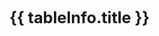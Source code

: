 <!-- 这是一个“多表格并列展示”的页面模板 -->
<!-- 1. 脚本区：导入所有需要的JSON数据 -->
<script setup>
import dataIngot from '../data/json/锭.json'; // 导入“锭”的数据
import dataRare from '../data/json/稀土.json';   // 导入“火”的数据

// 定义所有表格的信息，用于循环创建内容和导航
const tables = [
  {
    id: 'ingot-table',         // 用作锚点的唯一ID
    title: '锭',    // 表格的标题
    data: dataIngot,           // 绑定的数据
  },
  {
    id: 'rareearth-table',
    title: '稀土',
    data: dataRare,
  }
];

/**
 * 定义“锭”成本的计算逻辑
 * @param {number} level - 用户输入的等级
 * @returns {number} - 计算出的所需锭数
 */
function calculateIngotCost(level) {
  if (level <= 0) return 0;
  // 假设这是你的计算公式
  const cost = Math.ceil(Math.pow(level, 1.5) * 10 + 50);
  return cost;
}

// 如果你有其他计算器，可以定义更多函数
function calculateFireDamage(power) {
  return power * 12.5;
}
</script>

<div class="page-container">
  <div class="content-main">
      <div v-for="tableInfo in tables" :key="tableInfo.id">
      <h2 :id="tableInfo.id" class="section-title">{{ tableInfo.title }}</h2>
      <DynamicTable :data="tableInfo.data">
        <template #notes>
          <div v-if="tableInfo.id === 'rareearth-table'" class="notes-section">
            <!-- <h4>关于“稀土”的补充说明：</h4> -->
            <ul>
              <li>注：x为当前层数</li>
              <li>击碎时，获得2倍稀土，保持1秒击碎1次相当于+14.2层效率</li>
            </ul>
          </div>
          <div v-if="tableInfo.id === 'ingot-table'" class="notes-section">
            <Calculator
              title="升级成本计算器"
              input-label="输入目标等级:"
              placeholder="例如: 50"
              result-prefix="预计需要"
              result-suffix="个锭"
              :calculation-fn="calculateIngotCost"
            />
             <ul>
              <li>注：计算针对水晶强化点满的情况</li>
              <li></li>
            </ul>
          </div>
        </template>
      </DynamicTable>
    </div>
  </div>
</div>

<style>
.page-container {
  display: flex;
  flex-direction: row-reverse;
  gap: 2rem;
  align-items: flex-start;
}
.content-main {
  flex: 1;
  min-width: 0;
}
.content-aside {
  width: 220px;
  position: sticky;
  top: 80px;
}
@media (max-width: 960px) {
  .page-container { flex-direction: column; }
  .content-aside { width: 100%; position: static; margin-bottom: 2rem; }
}
.page-nav-card {
  background-color: var(--vp-c-bg-soft);
  border-radius: 12px;
  padding: 1rem 1.5rem;
  border: 1px solid var(--vp-c-divider);
}
.page-nav-card h3 {
  margin: 0 0 1rem 0;
  padding-bottom: 0.5rem;
  border-bottom: 1px solid var(--vp-c-divider);
  font-size: 1.1em;
}
.page-nav-card ul {
  list-style: none;
  padding: 0;
  margin: 0;
}
.page-nav-card li a {
  display: block;
  padding: 0.5rem 0;
  color: var(--vp-c-text-2);
  text-decoration: none;
  border-left: 2px solid transparent;
  padding-left: 1rem;
  transition: all 0.2s ease;
}
.page-nav-card li a:hover {
  color: var(--vp-c-brand);
  background-color: var(--vp-c-brand-soft);
  border-left-color: var(--vp-c-brand);
}
.section-title {
  font-size: 1.8em;
  padding-top: 2rem;
  margin-top: -2rem;
  border-bottom: 2px solid var(--vp-c-brand);
  padding-bottom: 0.5rem;
  margin-bottom: 2rem;
}
</style>